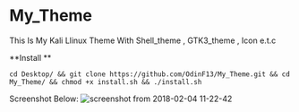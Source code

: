 # My_Theme
This Is My Kali  Llinux Theme With Shell_theme , GTK3_theme , Icon e.t.c


**Install **
```
cd Desktop/ && git clone https://github.com/OdinF13/My_Theme.git && cd My_Theme/ && chmod +x install.sh && ./install.sh

```

Screenshot Below:
![screenshot from 2018-02-04 11-22-42](https://user-images.githubusercontent.com/36133617/35781422-d49fe9fe-09e1-11e8-860f-e6765b669d78.png)
